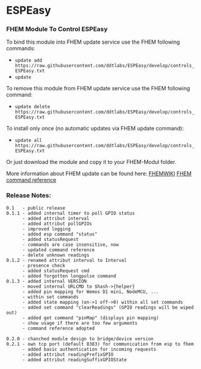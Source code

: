 # ESPEasy
### FHEM Module To Control ESPEasy

To bind this module into FHEM update service use the FHEM following commands:
* `update add https://raw.githubusercontent.com/ddtlabs/ESPEasy/develop/controls_ESPEasy.txt`
* `update` 

To remove this module from FHEM update service use the FHEM following command:
* `update delete https://raw.githubusercontent.com/ddtlabs/ESPEasy/develop/controls_ESPEasy.txt`

To install only once (no automatic updates via FHEM update command):
* `update all https://raw.githubusercontent.com/ddtlabs/ESPEasy/develop/controls_ESPEasy.txt`

Or just download the module and copy it to your FHEM-Modul folder.

More information about FHEM update can be found here:
[FHEMWIKI](http://www.fhemwiki.de/wiki/Update) [FHEM command reference](http://fhem.de/commandref.html#update)


### Release Notes:
```
0.1   - public release
0.1.1 - added internal timer to poll GPIO status
      - added attribut interval
      - added attribut pollGPIOs
      - improved logging
      - added esp command "status"
      - added statusRequest
      - commands are case insensitive, now
      - updated command reference
      - delete unknown readings
0.1.2 - renamed attribut interval to Interval
      - presence check
      - added statusRequest cmd
      - added forgotten longpulse command
0.1.3 - added internal VERSION
      - moved internal URLCMD to $hash->{helper}
      - added pin mapping for Wemos D1 mini, NodeMCU, ... 
      - within set commands
      - added state mapping (on->1 off->0) within all set commands
      - added set command "clearReadings" (GPIO readings will be wiped out)
      - added get command "pinMap" (displays pin mapping)
      - show usage if there are too few arguments
      - command reference adopted

0.2.0 - chanched module design to bridge/device version
0.2.1 - own tcp port (default 8383) for communication from esp to fhem
      - added basic authentication for incoming requests
      - added attribut readingPrefixGPIO
      - added attribut readingSuffixGPIOState
      
```
